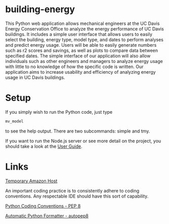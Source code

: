 # building-energy

This Python web application allows mechanical engineers at the UC Davis Energy Conservation Office to analyze the energy performance of UC Davis buildings. It includes a simple user interface that allows users to easily select the building, energy type, model type, and dates to perform analyses and predict energy usage. Users will be able to easily generate numbers such as r2 scores and savings, as well as plots to compare data between specified dates. The simple interface of our application will also allow individuals such as other engineers and managers to analyze energy usage with little to no knowledge of how the specific code is written. Our application aims to increase usability and efficiency of analyzing energy usage in UC Davis buildings. 

# Setup
If you simply wish to run the Python code, just type
```python
mv_model 
```
to see the help output. There are two subcommands: simple and tmy. 

If you want to run the Node.js server or see more detail on the project, you should take a look at the [User Guide](https://docs.google.com/a/ucdavis.edu/document/d/1v8DetE_kWH1meEMuyJGWW_88s6TjK9tt1pT0Fw__7vg/edit?usp=sharing).

# Links

[Temporary Amazon Host](http://ec2-54-219-169-58.us-west-1.compute.amazonaws.com:8080)

An important coding practice is to consistently adhere to coding conventions. Any respectable IDE should have this sort of capability. 

[Python Coding Conventions - PEP 8](https://www.python.org/dev/peps/pep-0008/)

[Automatic Python Formatter - autopep8](https://pypi.python.org/pypi/autopep8/)
